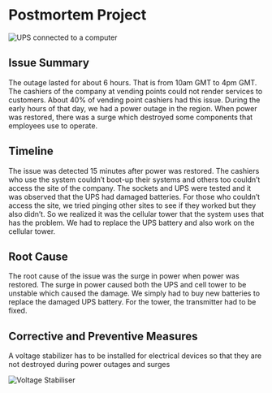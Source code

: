 # Postmortem Project

![UPS connected to a computer](https://advanti.com/var/images/product/366.440/81lrey3--ZL._SL1500_.jpg)

## Issue Summary

The outage lasted for about 6 hours. That is from 10am GMT to 4pm GMT. The cashiers of the company at vending points could not render services to customers. About 40% of vending point cashiers had this issue.
During the early hours of that day, we had a power outage in the region. When power was restored, there was a surge which destroyed some components that employees use to operate.


## Timeline

The issue was detected 15 minutes after power was restored. The cashiers who use the system couldn’t boot-up their systems and others too couldn’t access the site of the company.
The sockets and UPS were tested and it was observed that the UPS had damaged batteries. For those who couldn’t access the site, we tried pinging other sites to see if they worked but they also didn’t. So we realized it was the cellular tower that the system uses that has the problem.
We had to replace the UPS battery and also work on the cellular tower.


## Root Cause

The root cause of the issue was the surge in power when power was restored. The surge in power caused both the UPS and cell tower to be unstable which caused the damage.
We simply had to buy new batteries to replace the damaged UPS battery. For the tower, the transmitter had to be fixed.


## Corrective and Preventive Measures

A voltage stabilizer has to be installed for electrical devices so that they are not destroyed during power outages and surges

![Voltage Stabiliser](https://image.made-in-china.com/202f0j00gSrThWosOGzV/PC-DVR-10000va-Relay-Control-Automatic-Voltage-Stabilizer.jpg)
